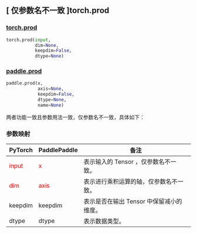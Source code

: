 ## [ 仅参数名不一致 ]torch.prod
### [torch.prod](https://pytorch.org/docs/stable/generated/torch.prod.html?highlight=prod#torch.prod)


```python
torch.prod(input,
           dim=None,
           keepdim=False,
           dtype=None)
```

### [paddle.prod](https://www.paddlepaddle.org.cn/documentation/docs/zh/develop/api/paddle/prod_cn.html#prod)

```python
paddle.prod(x,
            axis=None,
            keepdim=False,
            dtype=None,
            name=None)
```

两者功能一致且参数用法一致，仅参数名不一致，具体如下：
### 参数映射
| PyTorch       | PaddlePaddle | 备注                                                   |
| ------------- | ------------ | ------------------------------------------------------ |
| <font color='red'> input </font> | <font color='red'> x </font> | 表示输入的 Tensor ，仅参数名不一致。  |
| <font color='red'> dim </font> | <font color='red'> axis </font> | 表示进行乘积运算的轴，仅参数名不一致。  |
| keepdim           | keepdim         | 表示是否在输出 Tensor 中保留减小的维度。                  |
| dtype           | dtype         | 表示数据类型。                  |

